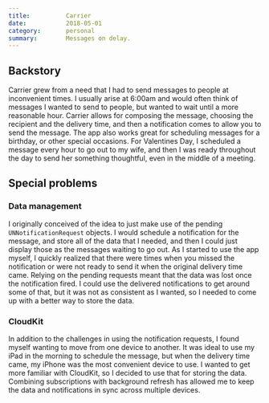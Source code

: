 ```yaml
---
title:          Carrier
date:           2018-05-01
category:       personal
summary:        Messages on delay.
---
```


## Backstory

Carrier grew from a need that I had to send messages to people at inconvenient times. I usually arise at 6:00am and would often think of messages I wanted to send to people, but wanted to wait until a more reasonable hour. Carrier allows for composing the message, choosing the recipient and the delivery time, and then a notification comes to allow you to send the message. The app also works great for scheduling messages for a birthday, or other special occasions. For Valentines Day, I scheduled a message every hour to go out to my wife, and then I was ready throughout the day to send her something thoughtful, even in the middle of a meeting.


## Special problems

### Data management

I originally conceived of the idea to just make use of the pending `UNNotificationRequest` objects. I would schedule a notification for the message, and store all of the data that I needed, and then I could just display those as the messages waiting to go out. As I started to use the app myself, I quickly realized that there were times when you missed the notification or were not ready to send it when the original delivery time came. Relying on the pending requests meant that the data was lost once the notification fired. I could use the delivered notifications to get around some of that, but it was not as consistent as I wanted, so I needed to come up with a better way to store the data.


### CloudKit

In addition to the challenges in using the notification requests, I found myself wanting to move from one device to another. It was ideal to use my iPad in the morning to schedule the message, but when the delivery time came, my iPhone was the most convenient device to use. I wanted to get more familiar with CloudKit, so I decided to use that for storing the data. Combining subscriptions with background refresh has allowed me to keep the data and notifications in sync across multiple devices.
